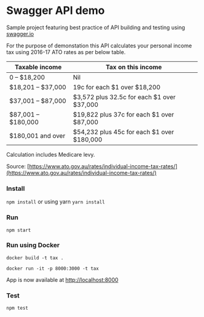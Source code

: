 # Swagger API demo
Sample project featuring best practice of API building and testing using [swagger.io](https://swagger/io)  

For the purpose of demonstation this API calculates your personal income tax using 2016-17 ATO rates as per below table.  

| Taxable income     | Tax on this income                         |
|--------------------|--------------------------------------------|
| 0 – $18,200        | Nil                                        |
| $18,201 – $37,000  | 19c for each $1 over $18,200               |
| $37,001 – $87,000  | $3,572 plus 32.5c for each $1 over $37,000 |
| $87,001 – $180,000 | $19,822 plus 37c for each $1 over $87,000  |
| $180,001 and over  | $54,232 plus 45c for each $1 over $180,000 |

Calculation includes Medicare levy.

Source: [https://www.ato.gov.au/rates/individual-income-tax-rates/](https://www.ato.gov.au/rates/individual-income-tax-rates/)

### Install
 `npm install` or using yarn `yarn install`
 
### Run  
`npm start`

### Run using Docker
`docker build -t tax .`  

`docker run -it -p 8000:3000 -t tax`  

App is now available at [http://localhost:8000](http://localhost:8000)

### Test
`npm test`
